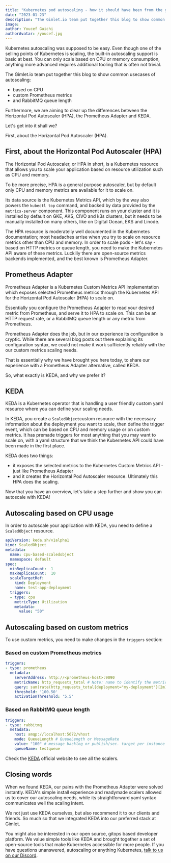 ```yaml
---
title: "Kubernetes pod autoscaling - how it should have been from the get go"
date: "2023-01-23"
description: "The Gimlet.io team put together this blog to show common usecases of autoscaling: based on CPU, custom Prometheus metrics and RabbitMQ queue length. Furthermore, we are aiming to clear up the differences between the Horizontal Pod Autoscaler (HPA), the Prometheus Adapter and KEDA."
image: 
author: Youcef Guichi
authorAvatar: /youcef.jpg
---
```


Kubernetes autoscaling was supposed to be easy. Even though one of the selling points of Kubernetes is scaling, the built-in autoscaling support is basic at best. You can only scale based on CPU or memory consumption, anything more advanced requires additional tooling that is often not trivial.

The Gimlet.io team put together this blog to show common usecases of autoscaling:
- based on CPU
- custom Prometheus metrics
- and RabbitMQ queue length

Furthermore, we are aiming to clear up the differences between the Horizontal Pod Autoscaler (HPA), the Prometheus Adapter and KEDA. 

Let's get into it shall we?

First, about the Horizontal Pod Autoscaler (HPA).

## First, about the Horizontal Pod Autoscaler (HPA)
The Horizontal Pod Autoscaler, or HPA in short, is a Kubernetes resource that allows you to scale your application based on resource utilization such as CPU and memory.

To be more precise, HPA is a general purpose autoscaler, but by default only CPU and memory metrics are available for it to scale on.

Its data source is the Kubernetes Metrics API, which by the way also powers the `kubectl top` command, and backed by data provided by the `metrics-server` component. This component runs on your cluster and it is installed by default on GKE, AKS, CIVO and k3s clusters, but it needs to be manually installed on many others, like on Digital Ocean, EKS and Linode.

The HPA resource is moderatelly well documented in the Kubernetes documentation; most headaches arrise when you try to scale on resource metrics other than CPU and memory. In order to scale pods - let's say - based on HTTP metrics or queue length, you need to make the Kubernetes API aware of these metrics. Luckilly there are open-source metrics backends implemented, and the best known is Prometheus Adapter.

## Prometheus Adapter

Prometheus Adapter is a Kubernetes Custom Metrics API implementation which exposes selected Prometheus metrics through the Kubernetes API for the Horizontal Pod Autoscaler (HPA) to scale on.

Essentially you configure the Prometheus Adapter to read your desired metric from Prometheus, and serve it to HPA to scale on. This can be an HTTP request rate, or a RabbitMQ queue length or any metric from Prometheus.

Prometheus Adapter does the job, but in our experience its configuration is cryptic. While there are several blog posts out there explaining its configuration syntax, we could not make it work sufficiently reliably with the our custom metrics scaling needs.

That is essentially why we have brought you here today, to share our experience with a Prometheus Adapter alternative, called KEDA.

So, what exactly is KEDA, and why we prefer it?

## KEDA

KEDA is a Kubernetes operator that is handling a user friendly custom yaml resource where you can define your scaling needs.

In KEDA, you create a `ScaledObject`custom resource with the necessary information about the deployment you want to scale, then define the trigger event, which can be based on CPU and memory usage or on custom metrics. It has premade triggers for most anything that you may want to scale on, with a yaml structure that we think the Kubernetes API could have been made in the first place.

KEDA does two things:
- it exposes the selected metrics to the Kubernetes Custom Metrics API - just like Prometheus Adapter
- and it creates the Horizontal Pod Autoscaler resource. Ultimately this HPA does the scaling.

Now that you have an overview, let's take a step further and show you can autoscale with KEDA!

## Autoscaling based on CPU usage

In order to autoscale your application with KEDA, you need to define a `ScaledObject` resource.

```yaml
apiVersion: keda.sh/v1alpha1
kind: ScaledObject
metadata:
  name: cpu-based-scaledobject
  namespace: default
spec:
  minReplicaCount:  1                                 
  maxReplicaCount:  10
  scaleTargetRef:
    kind: Deployment
    name: test-app-deployment
  triggers:
  - type: cpu
    metricType: Utilization
    metadata:
      value: "50"
```

## Autoscaling based on custom metrics

To use custom metrics, you need to make changes in the `triggers` section:

### Based on custom Prometheus metrics 

```yaml
triggers:
- type: prometheus
  metadata:
    serverAddress: http://<prometheus-host>:9090
    metricName: http_requests_total # Note: name to identify the metric, generated value would be `prometheus-http_requests_total`
    query: sum(rate(http_requests_total{deployment="my-deployment"}[2m])) # Note: query must return a vector/scalar single element response
    threshold: '100.50'
    activationThreshold: '5.5'
```

### Based on RabbitMQ queue length

```yaml
triggers:
- type: rabbitmq
  metadata:
    host: amqp://localhost:5672/vhost
    mode: QueueLength # QueueLength or MessageRate
    value: "100" # message backlog or publish/sec. target per instance
    queueName: testqueue
```

Check the [KEDA](https://keda.sh/docs/2.9/scalers/) official website to see all the scalers.

## Closing words

When we found KEDA, our pains with the Prometheus Adapter were solved instantly. KEDA's simple install experience and readymade scalers allowed us to cover our autoscaling needs, while its straightforward yaml syntax communicates well the scaling intent.

We not just use KEDA ourselves, but also recommend it to our clients and friends. So much so that we integrated KEDA into our preferred stack at Gimlet.

You might also be interested in our open source, gitops based developer platform. We value simple tools like KEDA and brought together a set of open-source tools that make Kubernetes accessible for more people. If you have questions unanswered, autoscaling or anything Kubernetes, [talk to us on our Discord](https://discord.com/invite/ZwQDxPkYzE).
